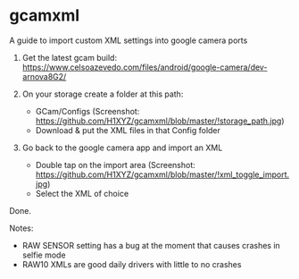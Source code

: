 # gcamxml
A guide to import custom XML settings into google camera ports

1. Get the latest gcam build:
https://www.celsoazevedo.com/files/android/google-camera/dev-arnova8G2/

2. On your storage create a folder at this path:

    - GCam/Configs (Screenshot: https://github.com/H1XYZ/gcamxml/blob/master/!storage_path.jpg)
    - Download & put the XML files in that Config folder

3. Go back to the google camera app and import an XML

    - Double tap on the import area (Screenshot: https://github.com/H1XYZ/gcamxml/blob/master/!xml_toggle_import.jpg)
    - Select the XML of choice

Done.

Notes:
 - RAW SENSOR setting has a bug at the moment that causes crashes in selfie mode
 - RAW10 XMLs are good daily drivers with little to no crashes
